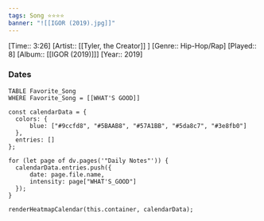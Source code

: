 ```yaml
---
tags: Song ⭐⭐⭐⭐ 
banner: "![[IGOR (2019).jpg]]"
---
```

[Time:: 3:26]
[Artist:: [[Tyler, the Creator]] ]
[Genre:: Hip-Hop/Rap]
[Played:: 8]
[Album:: [[IGOR (2019)]]]
[Year:: 2019]
### Dates
````dataview
TABLE Favorite_Song
WHERE Favorite_Song = [[WHAT'S GOOD]]
````

  ```dataviewjs
const calendarData = { 
	colors: { 
		blue: ["#9ccfd8", "#5BAAB8", "#57A1BB", "#5da8c7", "#3e8fb0"] 
	}, 
	entries: [] 
}; 

for (let page of dv.pages('"Daily Notes"')) { 
	calendarData.entries.push({ 
		date: page.file.name, 
		intensity: page["WHAT'S_GOOD"]
	}); 
} 

renderHeatmapCalendar(this.container, calendarData);
```
